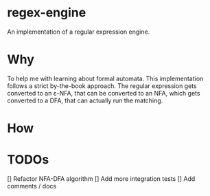 # regex-engine
An implementation of a regular expression engine.

# Why
To help me with learning about formal automata.
This implementation follows a strict by-the-book approach.
The regular expression gets converted to an ε-NFA, that can be converted to an NFA, which gets
converted to a DFA, that can actually run the matching.

# How

# TODOs
[] Refactor NFA-DFA algorithm
[] Add more integration tests
[] Add comments / docs
